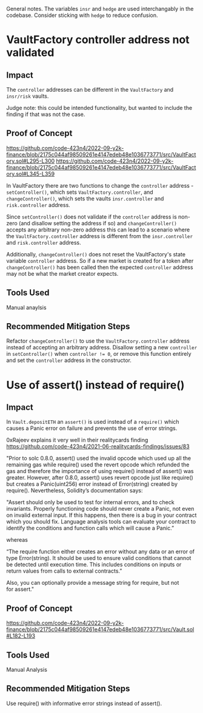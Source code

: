 General notes. The variables `insr` and `hedge` are used interchangably in the codebase. Consider sticking with `hedge` to reduce confusion.

# VaultFactory controller address not validated
## Impact
The `controller` addresses can be different in the `VaultFactory` and `insr/risk` vaults.

Judge note: this could be intended functionality, but wanted to include the finding if that was not the case.

## Proof of Concept
https://github.com/code-423n4/2022-09-y2k-finance/blob/2175c044af98509261e4147edeb48e1036773771/src/VaultFactory.sol#L295-L300
https://github.com/code-423n4/2022-09-y2k-finance/blob/2175c044af98509261e4147edeb48e1036773771/src/VaultFactory.sol#L345-L359

In VaultFactory there are two functions to change the `controller` address - `setController()`, which sets `VaultFactory.controller`, and `changeController()`, which sets the vaults `insr.controller` and `risk.controller` address. 

Since `setController()` does not validate if the `controller` address is non-zero (and disallow setting the address if so) and `changeController()` accepts any arbitrary non-zero address this can lead to a scenario where the `VaultFactory.controller` address is different from the `insr.controller` and `risk.controller` address. 

Additionally, `changeController()` does not reset the VaultFactory's state variable `controller` address. So if a new market is created for a token after `changeController()` has been called then the expected `controller` address may not be what the market creator expects.

## Tools Used
Manual anaylsis

## Recommended Mitigation Steps

Refactor `changeController()` to use the `VaultFactory.controller` address instead of accepting an arbitrary address. Disallow setting a new `controller` in `setController()` when `controller != 0`, or remove this function entirely and set the `controller` address in the constructor.


# Use of assert() instead of require()
## Impact
In `Vault.depositETH` an `assert()` is used instead of a `require()` which causes a Panic error on failure and prevents the use of error strings.

0xRajeev explains it very well in their realitycards finding https://github.com/code-423n4/2021-06-realitycards-findings/issues/83

"Prior to solc 0.8.0, assert() used the invalid opcode which used up all the remaining gas while require() used the revert opcode which refunded the gas and therefore the importance of using require() instead of assert() was greater. However, after 0.8.0, assert() uses revert opcode just like require() but creates a Panic(uint256) error instead of Error(string) created by require(). Nevertheless, Solidity’s documentation says:

"Assert should only be used to test for internal errors, and to check invariants. Properly functioning code should never create a Panic, not even on invalid external input. If this happens, then there is a bug in your contract which you should fix. Language analysis tools can evaluate your contract to identify the conditions and function calls which will cause a Panic.”

whereas

“The require function either creates an error without any data or an error of type Error(string). It should be used to ensure valid conditions that cannot be detected until execution time. This includes conditions on inputs or return values from calls to external contracts.”

Also, you can optionally provide a message string for require, but not for assert."

## Proof of Concept

https://github.com/code-423n4/2022-09-y2k-finance/blob/2175c044af98509261e4147edeb48e1036773771/src/Vault.sol#L182-L193

## Tools Used
Manual Analysis

## Recommended Mitigation Steps
Use require() with informative error strings instead of assert().